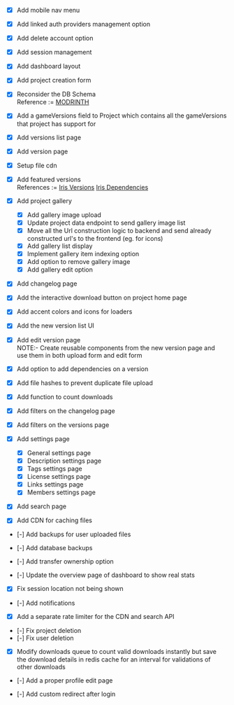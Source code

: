- [x] Add mobile nav menu
- [x] Add linked auth providers management option

- [x] Add delete account option
- [x] Add session management

- [x] Add dashboard layout
- [x] Add project creation form

- [x] Reconsider the DB Schema \
    Reference := [MODRINTH](https://github.com/modrinth/labrinth/blob/master/src/models/v3)


- [x] Add a gameVersions field to Project which contains all the gameVersions that project has support for
- [x] Add versions list page
- [x] Add version page
- [x] Setup file cdn
- [x] Add featured versions \
    References :=
    [Iris Versions](https://api.modrinth.com/v2/project/iris/version)
    [Iris Dependencies](https://api.modrinth.com/v2/project/iris/dependencies)

- [x] Add project gallery
  - [x] Add gallery image upload
  - [x] Update project data endpoint to send gallery image list
  - [x] Move all the Url construction logic to backend and send already constructed url's to the frontend (eg. for icons)
  - [x] Add gallery list display
  - [x] Implement gallery item indexing option
  - [x] Add option to remove gallery image
  - [x] Add gallery edit option

- [x] Add changelog page

- [x] Add the interactive download button on project home page
- [x] Add accent colors and icons for loaders
- [x] Add the new version list UI

- [x] Add edit version page \
  NOTE:- Create reusable components from the new version page and use them in both upload form and edit form
- [x] Add option to add dependencies on a version
- [x] Add file hashes to prevent duplicate file upload

- [x] Add function to count downloads
- [x] Add filters on the changelog page
- [x] Add filters on the versions page

- [x] Add settings page
  - [x] General settings page
  - [x] Description settings page
  - [x] Tags settings page
  - [x] License settings page
  - [x] Links settings page
  - [x] Members settings page

- [x] Add search page

- [x] Add CDN for caching files
- [-] Add backups for user uploaded files
- [-] Add database backups

- [-] Add transfer ownership option
- [-] Update the overview page of dashboard to show real stats
- [x] Fix session location not being shown
- [-] Add notifications
- [x] Add a separate rate limiter for the CDN and search API

- [-] Fix project deletion
- [-] Fix user deletion

- [x] Modify downloads queue to count valid downloads instantly but save the download details in redis cache for an interval for validations of other downloads
- [-] Add a proper profile edit page

<!-- Later stuff -->
- [-] Add custom redirect after login
